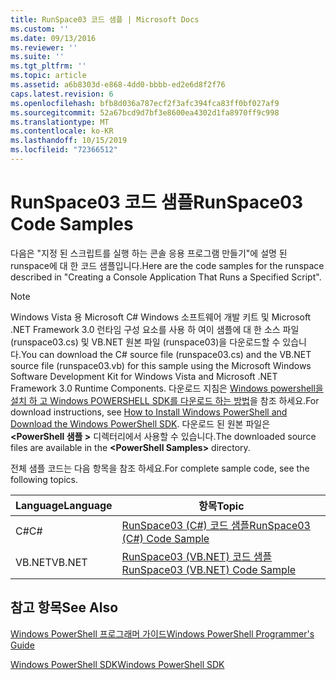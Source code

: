 ```yaml
---
title: RunSpace03 코드 샘플 | Microsoft Docs
ms.custom: ''
ms.date: 09/13/2016
ms.reviewer: ''
ms.suite: ''
ms.tgt_pltfrm: ''
ms.topic: article
ms.assetid: a6b8303d-e868-4dd0-bbbb-ed2e6d8f2f76
caps.latest.revision: 6
ms.openlocfilehash: bfb8d036a787ecf2f3afc394fca83ff0bf027af9
ms.sourcegitcommit: 52a67bcd9d7bf3e8600ea4302d1fa8970ff9c998
ms.translationtype: MT
ms.contentlocale: ko-KR
ms.lasthandoff: 10/15/2019
ms.locfileid: "72366512"
---
```

# <a name="runspace03-code-samples"></a><span data-ttu-id="c2a11-102">RunSpace03 코드 샘플</span><span class="sxs-lookup"><span data-stu-id="c2a11-102">RunSpace03 Code Samples</span></span>

<span data-ttu-id="c2a11-103">다음은 "지정 된 스크립트를 실행 하는 콘솔 응용 프로그램 만들기"에 설명 된 runspace에 대 한 코드 샘플입니다.</span><span class="sxs-lookup"><span data-stu-id="c2a11-103">Here are the code samples for the runspace described in "Creating a Console Application That Runs a Specified Script".</span></span>

> [!NOTE]
> <span data-ttu-id="c2a11-104">Windows Vista 용 Microsoft C# Windows 소프트웨어 개발 키트 및 Microsoft .NET Framework 3.0 런타임 구성 요소를 사용 하 여이 샘플에 대 한 소스 파일 (runspace03.cs) 및 VB.NET 원본 파일 (runspace03)을 다운로드할 수 있습니다.</span><span class="sxs-lookup"><span data-stu-id="c2a11-104">You can download the C# source file (runspace03.cs) and the VB.NET source file (runspace03.vb) for this sample using the Microsoft Windows Software Development Kit for Windows Vista and Microsoft .NET Framework 3.0 Runtime Components.</span></span> <span data-ttu-id="c2a11-105">다운로드 지침은 [Windows powershell을 설치 하 고 Windows POWERSHELL SDK를 다운로드 하는 방법](/powershell/developer/installing-the-windows-powershell-sdk)을 참조 하세요.</span><span class="sxs-lookup"><span data-stu-id="c2a11-105">For download instructions, see [How to Install Windows PowerShell and Download the Windows PowerShell SDK](/powershell/developer/installing-the-windows-powershell-sdk).</span></span>
> <span data-ttu-id="c2a11-106">다운로드 된 원본 파일은 **\<PowerShell 샘플 >** 디렉터리에서 사용할 수 있습니다.</span><span class="sxs-lookup"><span data-stu-id="c2a11-106">The downloaded source files are available in the **\<PowerShell Samples>** directory.</span></span>

<span data-ttu-id="c2a11-107">전체 샘플 코드는 다음 항목을 참조 하세요.</span><span class="sxs-lookup"><span data-stu-id="c2a11-107">For complete sample code, see the following topics.</span></span>

| <span data-ttu-id="c2a11-108">Language</span><span class="sxs-lookup"><span data-stu-id="c2a11-108">Language</span></span> |                                 <span data-ttu-id="c2a11-109">항목</span><span class="sxs-lookup"><span data-stu-id="c2a11-109">Topic</span></span>                                 |
| -------- | --------------------------------------------------------------------- |
| <span data-ttu-id="c2a11-110">C#</span><span class="sxs-lookup"><span data-stu-id="c2a11-110">C#</span></span>       | [<span data-ttu-id="c2a11-111">RunSpace03 (C#) 코드 샘플</span><span class="sxs-lookup"><span data-stu-id="c2a11-111">RunSpace03 (C#) Code Sample</span></span>](./runspace03-csharp-code-sample.md)     |
| <span data-ttu-id="c2a11-112">VB.NET</span><span class="sxs-lookup"><span data-stu-id="c2a11-112">VB.NET</span></span>   | [<span data-ttu-id="c2a11-113">RunSpace03 (VB.NET) 코드 샘플</span><span class="sxs-lookup"><span data-stu-id="c2a11-113">RunSpace03 (VB.NET) Code Sample</span></span>](./runspace03-vb-net-code-sample.md) |

## <a name="see-also"></a><span data-ttu-id="c2a11-114">참고 항목</span><span class="sxs-lookup"><span data-stu-id="c2a11-114">See Also</span></span>

[<span data-ttu-id="c2a11-115">Windows PowerShell 프로그래머 가이드</span><span class="sxs-lookup"><span data-stu-id="c2a11-115">Windows PowerShell Programmer's Guide</span></span>](./windows-powershell-programmer-s-guide.md)

[<span data-ttu-id="c2a11-116">Windows PowerShell SDK</span><span class="sxs-lookup"><span data-stu-id="c2a11-116">Windows PowerShell SDK</span></span>](../windows-powershell-reference.md)